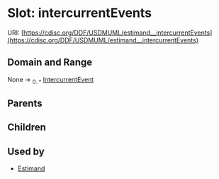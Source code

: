 
# Slot: intercurrentEvents




URI: [https://cdisc.org/DDF/USDMUML/estimand__intercurrentEvents](https://cdisc.org/DDF/USDMUML/estimand__intercurrentEvents)


## Domain and Range

None &#8594;  <sub>0..\*</sub> [IntercurrentEvent](IntercurrentEvent.md)

## Parents


## Children


## Used by

 * [Estimand](Estimand.md)
